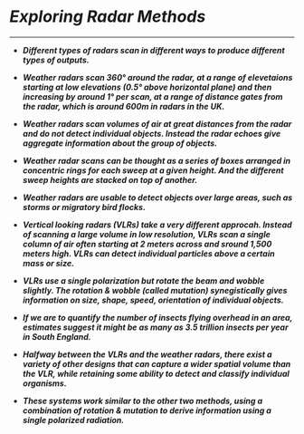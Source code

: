# ___Exploring Radar Methods___
------------------------------

- ___Different types of radars scan in different ways to produce different types of outputs.___

- ___Weather radars scan 360&deg; around the radar, at a range of elevetaions starting at low elevations (0.5&deg; above horizontal plane) and then increasing by around 1&deg; per scan, at a range of distance gates from the radar, which is around 600m in radars in the UK.___

- ___Weather radars scan volumes of air at great distances from the radar and do not detect individual objects. Instead the radar echoes give aggregate information about the group of objects.___

- ___Weather radar scans can be thought as a series of boxes arranged in concentric rings for each sweep at a given height. And the different sweep heights are stacked on top of another.___

- ___Weather radars are usable to detect objects over large areas, such as storms or migratory bird flocks.___

- ___Vertical looking radars (VLRs) take a very different approcah. Instead of scanning a large volume in low resolution, VLRs scan a single column of air often starting at 2 meters across and sround 1,500 meters high. VLRs can detect individual particles above a certain mass or size.___

- ___VLRs use a single polarization but rotate the beam and wobble slightly. The rotation & wobble (called mutation) synegistically gives information on size, shape, speed, orientation of individual objects.___

- ___If we are to quantify the number of insects flying overhead in an area, estimates suggest it might be as many as 3.5 trillion insects per year in South England.___

- ___Halfway between the VLRs and the weather radars, there exist a variety of other designs that can capture a wider spatial volume than the VLR, while retaining some ability to detect and classify individual organisms.___

- ___These systems work similar to the other two methods, using a combination of rotation & mutation to derive information using a single polarized radiation.___